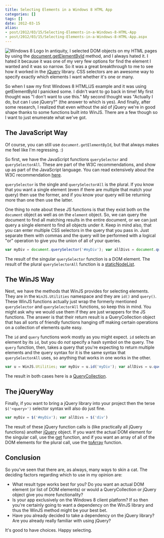 ```yaml
---
title: Selecting Elements in a Windows 8 HTML App
categories: []
tags: []
date: 2012-03-15
alias:
- post/2012/03/15/Selecting-Elements-in-a-Windows-8-HTML-App
- post/2012/03/15/Selecting-Elements-in-a-Windows-8-HTML-App.aspx
---
```


![Windows 8 Logo](/files/selectingelements_01.jpg)
In antiquity, I selected DOM objects on my HTML pages by using the [document.getElementById](http://msdn.microsoft.com/en-us/library/ie/ms536437(v=vs.85).aspx) method, and I always hated it. I hated it because it was one of my very few options for find the element I wanted and it was so narrow. So it was a great breakthrough to me to see how it worked in the [jQuery](http://jquery.com/) library. CSS selectors are an awesome way to specify exactly which elements I want whether it's one or many.

So when I saw my first Windows 8 HTML/JS example and it was using getElementById I panicked some. I didn't want to go back in time! My first thought was "I don't want to use this." My second thought was "Actually I do, but can I use jQuery?" (the answer to which is yes). And finally, after some research, I realized that even without the aid of jQuery we're in good shape thanks to some functions built into WinJS. There are a few though so I want to just enumerate what we've got.

## The JavaScript Way
Of course, you can still use `document.getElementById`, but that always makes me feel like I'm regressing. :)

So first, we have the JavaScript functions `querySelector` and `querySelectorAll`. These are part of the W3C recommendations, and show up as part of the JavaScript language. You can read extensively about the W3C recommendation [here](http://www.w3.org/TR/selectors-api/).

`querySelector` is the single and `querySelectorAll` is the plural. If you know that you want a single element (even if there are multiple that match your query) then use the former, and if you know your query will be returning more than one then use the latter.

One thing to note about these JS functions is that they exist both on the `document` object as well as on the `element` object. So, we can query the document to find all matching results in the entire document, or we can just query a single element to find all objects under it. Keep in mind also, that you can enter multiple CSS selectors in the query that you pass in. Just separate them with commas and the query will be performed with a logical "or" operation to give you the union of all of your queries.

``` js
var myDiv = document.querySelector('#myDiv'); var allDivs = document.querySelectorAll('div');
```

The result of the singular `querySelector` function is a DOM element. The result of the plural `querySelectorAll` function is a [staticNodeList](http://msdn.microsoft.com/en-us/library/ie/dd347147(v=vs.85).aspx).

## The WinJS Way
Next, we have the methods that WinJS provides for selecting elements. They are in the `WinJS.Utilities` namespace and they are `id()` and `query()`. These WinJS functions actually just wrap the formerly mentioned `querySelector` and `querySelectorAll` functions, so keep this in mind. You might ask why we would use them if they are just wrappers for the JS functions. The answer is that their return result is a QueryCollection object that has all sorts of friendly functions hanging off making certain operations on a collection of elements quite easy.

The `id` and `query` functions work mostly as you might expect. `id` selects an element by its `id`, but you do _not_ specify a hash symbol on the query. The `query` function, then, takes a query that you're expecting to return multiple elements and the query syntax for it is the same syntax that `querySelectorAll` uses, so anything that works in one works in the other.

``` js
var u = WinJS.Utilities; var myDiv = u.id('myDiv'); var allDivs = u.query('div');
```

The result in both cases here is a [QueryCollection](http://msdn.microsoft.com/en-us/library/windows/apps/br211878.aspx).

## The jQueryWay

Finally, if you want to bring a jQuery library into your project then the terse `$('<query>')` selector syntax will also do just fine.

``` js
var myDiv = $('#myDiv'); var allDivs = $('div')
```

The result of these jQuery function calls is (like practically all jQuery functions) another [jQuery](http://api.jquery.com/jquery/) object. If you want the actual DOM element for the singular call, use the [get](http://api.jquery.com/get/) function, and if you want an array of all of the DOM elements for the plural call, use the [toArray](http://api.jquery.com/toArray/) function.

## Conclusion
So you've seen that there are, as always, many ways to skin a cat. The deciding factors regarding which to use in my opinion are:

*   What result type works best for you? Do you want an actual DOM element (or list of DOM elements) or would a QueryCollection or jQuery object give you more functionality?
*   Is your app exclusively on the Windows 8 client platform? If so then you're certainly going to want a dependency on the WinJS library and thus the WinJS method might be your best bet.
*   Have you already decided to take a dependency on the jQuery library? Are you already really familiar with using jQuery?

It's good to have choices. Happy selecting.